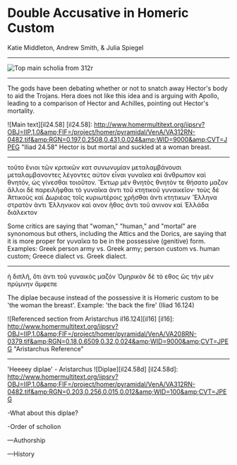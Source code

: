 # Double Accusative in Homeric Custom

Katie Middleton, Andrew Smith, & Julia Spiegel

---
![Top main scholia from 312r][il24]

[il24]: http://www.homermultitext.org/iipsrv?OBJ=IIP,1.0&amp;FIF=/project/homer/pyramidal/VenA/VA312RN-0482.tif&amp;RGN=0.206,0.0781,0.663,0.0848&amp;WID=9000&amp;CVT=JPEG	"Main Top Scholia 312r"
---
The gods have been debating whether or not to snatch away Hector's body to aid the Trojans. Hera does not like this idea and is arguing with Apollo, leading to a comparison of Hector and Achilles, pointing out Hector's mortality.

![Main text][il24.58]
[il24.58]: http://www.homermultitext.org/iipsrv?OBJ=IIP,1.0&amp;FIF=/project/homer/pyramidal/VenA/VA312RN-0482.tif&amp;RGN=0.197,0.2508,0.431,0.024&amp;WID=9000&amp;CVT=JPEG	"Iliad 24.58"
Hector is but mortal and suckled at a woman breast.

---

τοῦτο ἔνιοι τῶν κριτικῶν κατ συνωνυμίαν μεταλαμβάνουσι μεταλαμβανοντες λέγοντες αὐτον εἶναι γυναῖκα καὶ ἄνθρωπον καὶ θνητόν, ὡς γίνεσθαι τοιοῦτον. Ἕκτωρ μὲν θνητὸς θνητὸν τε θήσατο μαζον ἄλλοι δὲ παρειλῆφθαι τὸ γυναῖκα ἀντι τοῦ κτητικοῦ γυναικεῖον· τοὺς δὲ Ἀττικοὺς καὶ Δωριέας τοῖς κυριωτέροις χρῆσθαι ἀντι κτητικων Ἕλληνα στρατὸν ἀντι Ἑλληνικον καὶ ανον ῆθος ἀντι τοῦ ανινον καὶ Ἑλλάδα διάλεκτον

Some critics are saying that "woman," "human," and "mortal" are synonomous but others, including the Attics and the Dorics, are saying that it is more proper for γυναῖκα to be in the possessive (genitive) form. Examples: Greek person army vs. Greek army; person custom vs. human custom; Greece dialect vs. Greek dialect.

---

ἡ διπλῆ, ὅτι ἀντι τοῦ γυναικὸς μαζόν Ὁμηρικὸν δὲ τὸ εθος ὣς τὴν μὲν πρύμνην ἄμφεπε

The diplae because instead of the possessive it is Homeric custom to be 'the woman the breast'. Example: 'the back the fire' (Iliad 16.124)

![Referenced section from Aristarchus il16.124][il16]
[il16]: http://www.homermultitext.org/iipsrv?OBJ=IIP,1.0&amp;FIF=/project/homer/pyramidal/VenA/VA208RN-0379.tif&amp;RGN=0.18,0.6509,0.32,0.024&amp;WID=9000&amp;CVT=JPEG	"Aristarchus Reference"

---
'Heeeey diplae' - Aristarchus
![Diplae][il24.58d]
[il24.58d]: http://www.homermultitext.org/iipsrv?OBJ=IIP,1.0&amp;FIF=/project/homer/pyramidal/VenA/VA312RN-0482.tif&amp;RGN=0.203,0.256,0.015,0.012&amp;WID=100&amp;CVT=JPEG

-What about this diplae?

-Order of scholion

—Authorship

—History